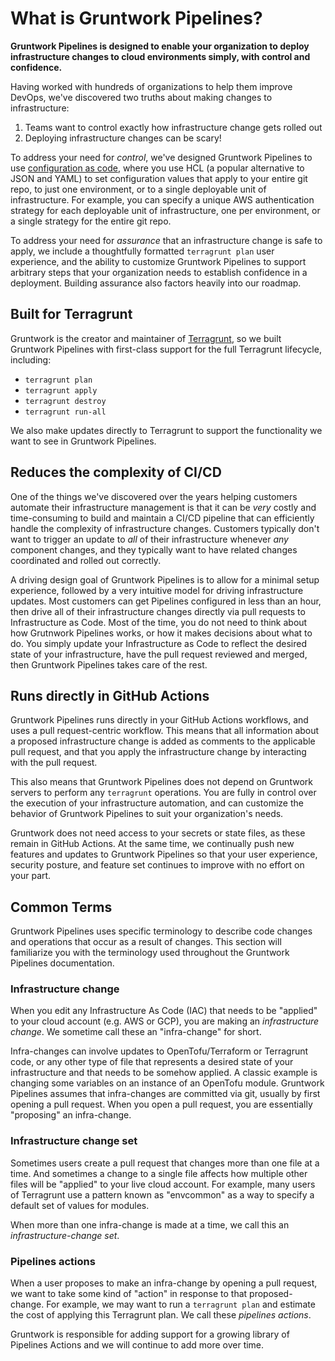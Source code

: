 # What is Gruntwork Pipelines?

**Gruntwork Pipelines is designed to enable your organization to deploy infrastructure changes to cloud environments simply, with control and confidence.**

Having worked with hundreds of organizations to help them improve DevOps, we've discovered two truths about making changes to infrastructure:

1. Teams want to control exactly how infrastructure change gets rolled out
2. Deploying infrastructure changes can be scary!

To address your need for _control_, we've designed Gruntwork Pipelines to use [configuration as code](/2.0/reference/pipelines/configurations-as-code/api), where you use HCL (a popular alternative to JSON and YAML) to set configuration values that apply to your entire git repo, to just one environment, or to a single deployable unit of infrastructure. For example, you can specify a unique AWS authentication strategy for each deployable unit of infrastructure, one per environment, or a single strategy for the entire git repo.

To address your need for _assurance_ that an infrastructure change is safe to apply, we include a thoughtfully formatted `terragrunt plan` user experience, and the ability to customize Gruntwork Pipelines to support arbitrary steps that your organization needs to establish confidence in a deployment. Building assurance also factors heavily into our roadmap.

## Built for Terragrunt

Gruntwork is the creator and maintainer of [Terragrunt](https://terragrunt.gruntwork.io), so we built Gruntwork Pipelines with first-class support for the full Terragrunt lifecycle, including:
- `terragrunt plan`
- `terragrunt apply`
- `terragrunt destroy`
- `terragrunt run-all`

We also make updates directly to Terragrunt to support the functionality we want to see in Gruntwork Pipelines.

## Reduces the complexity of CI/CD

One of the things we've discovered over the years helping customers automate their infrastructure management is that it can be _very_ costly and time-consuming to build and maintain a CI/CD pipeline that can efficiently handle the complexity of infrastructure changes. Customers typically don't want to trigger an update to _all_ of their infrastructure whenever _any_ component changes, and they typically want to have related changes coordinated and rolled out correctly.

A driving design goal of Gruntwork Pipelines is to allow for a minimal setup experience, followed by a very intuitive model for driving infrastructure updates. Most customers can get Pipelines configured in less than an hour, then drive all of their infrastructure changes directly via pull requests to Infrastructure as Code. Most of the time, you do not need to think about how Grutnwork Pipelines works, or how it makes decisions about what to do. You simply update your Infrastructure as Code to reflect the desired state of your infrastructure, have the pull request reviewed and merged, then Gruntwork Pipelines takes care of the rest.

## Runs directly in GitHub Actions

Gruntwork Pipelines runs directly in your GitHub Actions workflows, and uses a pull request-centric workflow. This means that all information about a proposed infrastructure change is added as comments to the applicable pull request, and that you apply the infrastructure change by interacting with the pull request.

This also means that Gruntwork Pipelines does not depend on Gruntwork servers to perform any `terragrunt` operations. You are fully in control over the execution of your infrastructure automation, and can customize the behavior of Gruntwork Pipelines to suit your organization's needs.

Gruntwork does not need access to your secrets or state files, as these remain in GitHub Actions. At the same time, we continually push new features and updates to Gruntwork Pipelines so that your user experience, security posture, and feature set continues to improve with no effort on your part.

## Common Terms

Gruntwork Pipelines uses specific terminology to describe code changes and operations that occur as a result of changes. This section will familiarize you with the terminology used throughout the Gruntwork Pipelines documentation.

### Infrastructure change

When you edit any Infrastructure As Code (IAC) that needs to be "applied" to your cloud account (e.g. AWS or GCP), you are making an _infrastructure change_. We sometime call these an "infra-change" for short.

Infra-changes can involve updates to OpenTofu/Terraform or Terragrunt code, or any other type of file that represents a desired state of your infrastructure and that needs to be somehow applied. A classic example is changing some variables on an instance of an OpenTofu module. Gruntwork Pipelines assumes that infra-changes are committed via git, usually by first opening a pull request. When you open a pull request, you are essentially "proposing" an infra-change.

### Infrastructure change set

Sometimes users create a pull request that changes more than one file at a time. And sometimes a change to a single file affects how multiple other files will be "applied" to your live cloud account. For example, many users of Terragrunt use a pattern known as "envcommon" as a way to specify a default set of values for modules.

When more than one infra-change is made at a time, we call this an _infrastructure-change set_.

### Pipelines actions

When a user proposes to make an infra-change by opening a pull request, we want to take some kind of "action" in response to that proposed-change. For example, we may want to run a `terragrunt plan` and estimate the cost of applying this Terragrunt plan. We call these _pipelines actions_.

Gruntwork is responsible for adding support for a growing library of Pipelines Actions and we will continue to add more over time.
